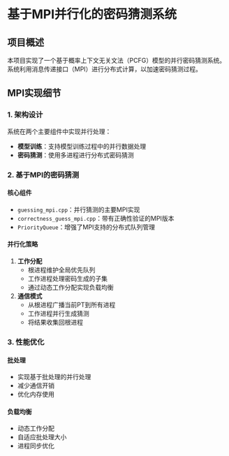 # 基于MPI并行化的密码猜测系统

## 项目概述
本项目实现了一个基于概率上下文无关文法（PCFG）模型的并行密码猜测系统。系统利用消息传递接口（MPI）进行分布式计算，以加速密码猜测过程。

## MPI实现细节

### 1. 架构设计
系统在两个主要组件中实现并行处理：
- **模型训练**：支持模型训练过程中的并行数据处理
- **密码猜测**：使用多进程进行分布式密码猜测

### 2. 基于MPI的密码猜测

#### 核心组件
- `guessing_mpi.cpp`：并行猜测的主要MPI实现
- `correctness_guess_mpi.cpp`：带有正确性验证的MPI版本
- `PriorityQueue`：增强了MPI支持的分布式队列管理

#### 并行化策略
1. **工作分配**
   - 根进程维护全局优先队列
   - 工作进程处理密码生成的子集
   - 通过动态工作分配实现负载均衡
2. **通信模式**
   - 从根进程广播当前PT到所有进程
   - 工作进程并行生成猜测
   - 将结果收集回根进程

### 3. 性能优化

#### 批处理
- 实现基于批处理的并行处理
- 减少通信开销
- 优化内存使用

#### 负载均衡
- 动态工作分配
- 自适应批处理大小
- 进程同步优化
